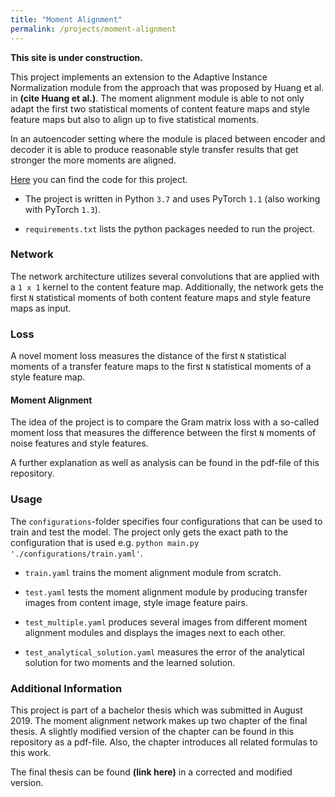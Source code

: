 ```yaml
---
title: "Moment Alignment"
permalink: /projects/moment-alignment
---
```


**This site is under construction.**

This project implements an extension to the Adaptive Instance Normalization module 
from the approach that was proposed by Huang et al. in **(cite Huang et al.)**.
The moment alignment module is able to not only adapt the first two statistical 
moments of content feature maps and style feature maps but also to align up to 
five statistical moments.

In an autoencoder setting where the module is placed between encoder and decoder
it is able to produce reasonable style transfer results that get stronger the more 
moments are aligned.    

[Here](https://github.com/jzenn/MomentAlignment) 
you can find the code for this project.

- The project is written in Python ```3.7``` and uses PyTorch ```1.1``` 
(also working with PyTorch ```1.3```).

- ````requirements.txt```` lists the python packages needed to run the 
project. 

### Network

The network architecture utilizes several convolutions that are applied with a
```1 x 1``` kernel to the content feature map. Additionally, the network gets the
first ```N``` statistical moments of both content feature maps and style feature 
maps as input.

### Loss
 
A novel moment loss measures the distance of the first ```N``` statistical moments
of a transfer feature maps to the first ```N``` statistical moments of a style 
feature map.

#### Moment Alignment
The idea of the project is to compare the Gram matrix loss with a so-called moment 
loss that measures the difference between the first ````N```` moments of noise
features and style features.  

A further explanation as well as analysis can be found in the pdf-file of this 
repository.

### Usage

The ``configurations``-folder specifies four configurations that can be used to 
train and test the model. The project only gets the exact path to the 
configuration that is used e.g. ```python main.py './configurations/train.yaml'```.

- ``train.yaml`` trains the moment alignment module from scratch.

- ```test.yaml``` tests the moment alignment module by producing transfer images from
content image, style image feature pairs.

- ```test_multiple.yaml``` produces several images from different moment alignment 
modules and displays the images next to each other.

- ```test_analytical_solution.yaml``` measures the error of the analytical solution 
for two moments and the learned solution.

### Additional Information

This project is part of a bachelor thesis which was submitted in August 2019. The 
moment alignment network makes up two chapter of the final thesis. A slightly modified 
version of the chapter can be found in this repository as a pdf-file. Also, the chapter 
introduces all related formulas to this work. 

The final thesis can be found **(link here)** in a corrected and modified version. 